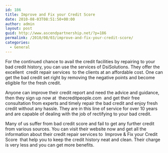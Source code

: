 ```yaml
---
id: 186
title: Improve and Fix your Credit Score
date: 2010-08-03T08:51:50+00:00
author: admin
layout: post
guid: http://www.ascendpartnership.net/?p=186
permalink: /2010/08/03/improve-and-fix-your-credit-score/
categories:
  - General
---
```

For the continued chance to avail the credit facilities by repairing to your bad credit history, you can use the services of DsiSolutions. They offer the excellent &nbsp;credit repair services&nbsp; to the clients at an affordable cost. One can get the bad credit set right by removing the negative points and become eligible for the fresh credit.

Anyone can improve their credit report and need the advice and guidance, then they sign up now at &nbsp;thecreditpeople.com&nbsp; and get their free consultation from experts and timely repair the bad credit and enjoy fresh credit without any hassle. They are in this line of service for over 10 years and are capable of dealing with the job of rectifying to your bad credit.

Many of us suffer from bad credit score and fail to get any further credit from various sources. You can visit their website now and get all the information about their credit repair services to &nbsp;Improve & Fix your Credit Score&nbsp; that help you to keep the credit history neat and clean. Their charge is very less and you can get more benefits.